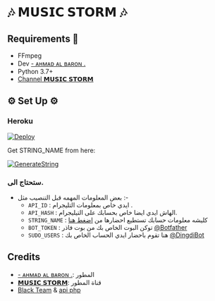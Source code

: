 <h1 align="centre">🎶 𝗠𝗨𝗦𝗜𝗖 𝗦𝗧𝗢𝗥𝗠 🎶</h1>

## Requirements 📝

- FFmpeg
- Dev [- ᴀʜᴍᴀᴅ ᴀʟ ʙᴀʀᴏɴ⁦ .](https://t.me/hhmhhh)
- Python 3.7+
- [Channel 𝗠𝗨𝗦𝗜𝗖 𝗦𝗧𝗢𝗥𝗠](https://t.me/z44z4)

<h2 align="centre">⚙️ Set Up ⚙️</h3>

<h3 align="centre"> Heroku </h4>

[![Deploy](https://www.herokucdn.com/deploy/button.svg)](https://heroku.com/deploy?template=https://github.com/iqthon/Music-Onfroy)

Get STRING_NAME from here:

[![GenerateString](https://img.shields.io/badge/repl.it-generateString-redblack)](https://replit.com/@Ahmadsalim99/generate-pyrogram-session-string-1#main.py)

### ستحتاج الى.

- بعض المعلومات المهمه قبل التنصيب مثل :-
   - `API_ID` :  ايدي خاص بمعلومات التليجرام .
   - `API_HASH` :  الهاش ايدي ايضا خاص بحسابك على التيليجرام.
   - `STRING_NAME` :  كليشه معلومات حسابك تستطيع احضارها من [اضغط هنا](https://replit.com/@ZauteKm/generate-pyrogram-session-string#main.py)
   - `BOT_TOKEN` :  توكن البوت الخاص بك من بوت فاذر [@Botfather](https://t.me/botfather)
   - `SUDO_USERS` :  هنا تقوم باحضار ايدي الحساب الخاص بك [@DingdiBot](http://t.me/DingdiBot)

## Credits

- [- ᴀʜᴍᴀᴅ ᴀʟ ʙᴀʀᴏɴ⁦ .](https://t.me/hhmhhh): المطور
- [𝗠𝗨𝗦𝗜𝗖 𝗦𝗧𝗢𝗥𝗠](https://t.me/z44z4): قناة المطور
- [Black Team](https://t.me/CQCQQ) & [api php](https://t.me/TJJTJ)
